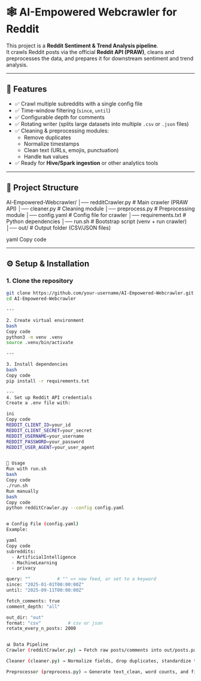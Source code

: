 # 🕸️ AI-Empowered Webcrawler for Reddit

This project is a **Reddit Sentiment & Trend Analysis pipeline**.  
It crawls Reddit posts via the official **Reddit API (PRAW)**, cleans and preprocesses the data, and prepares it for downstream sentiment and trend analysis.

---

## 📌 Features
- ✅ Crawl multiple subreddits with a single config file
- ✅ Time-window filtering (`since`, `until`)
- ✅ Configurable depth for comments
- ✅ Rotating writer (splits large datasets into multiple `.csv` or `.json` files)
- ✅ Cleaning & preprocessing modules:
  - Remove duplicates
  - Normalize timestamps
  - Clean text (URLs, emojis, punctuation)
  - Handle `NaN` values
- ✅ Ready for **Hive/Spark ingestion** or other analytics tools

---

## 📂 Project Structure
AI-Empowered-Webcrawler/
│── redditCrawler.py # Main crawler (PRAW API)
│── cleaner.py # Cleaning module
│── preprocess.py # Preprocessing module
│── config.yaml # Config file for crawler
│── requirements.txt # Python dependencies
│── run.sh # Bootstrap script (venv + run crawler)
│── out/ # Output folder (CSV/JSON files)

yaml
Copy code

---

## ⚙️ Setup & Installation

### 1. Clone the repository
```bash
git clone https://github.com/your-username/AI-Empowered-Webcrawler.git
cd AI-Empowered-Webcrawler

---

2. Create virtual environment
bash
Copy code
python3 -m venv .venv
source .venv/bin/activate

---

3. Install dependencies
bash
Copy code
pip install -r requirements.txt

---
4. Set up Reddit API credentials
Create a .env file with:

ini
Copy code
REDDIT_CLIENT_ID=your_id
REDDIT_CLIENT_SECRET=your_secret
REDDIT_USERNAME=your_username
REDDIT_PASSWORD=your_password
REDDIT_USER_AGENT=your_user_agent


🚀 Usage
Run with run.sh
bash
Copy code
./run.sh
Run manually
bash
Copy code
python redditCrawler.py --config config.yaml


⚙️ Config File (config.yaml)
Example:

yaml
Copy code
subreddits:
  - ArtificialIntelligence
  - MachineLearning
  - privacy

query: ""          # "" => new feed, or set to a keyword
since: "2025-01-01T00:00:00Z"
until: "2025-09-11T00:00:00Z"

fetch_comments: true
comment_depth: "all"

out_dir: "out"
format: "csv"          # csv or json
rotate_every_n_posts: 2000


📊 Data Pipeline
Crawler (redditCrawler.py) → Fetch raw posts/comments into out/posts.partXXX.csv

Cleaner (cleaner.py) → Normalize fields, drop duplicates, standardize timestamps

Preprocessor (preprocess.py) → Generate text_clean, word counts, and final posts_preprocessed.csv

